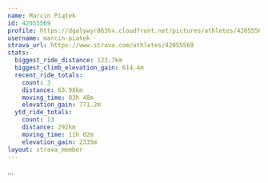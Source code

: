 ```yaml
---
name: Marcin Piątek
id: 42055569
profile: https://dgalywyr863hv.cloudfront.net/pictures/athletes/42055569/12602382/1/large.jpg
username: marcin-piatek
strava_url: https://www.strava.com/athletes/42055569
stats:
  biggest_ride_distance: 123.7km
  biggest_climb_elevation_gain: 614.4m
  recent_ride_totals:
    count: 3
    distance: 63.98km
    moving_time: 03h 48m
    elevation_gain: 771.2m
  ytd_ride_totals:
    count: 13
    distance: 292km
    moving_time: 11h 02m
    elevation_gain: 2335m
layout: strava_member
--- 
```

...
